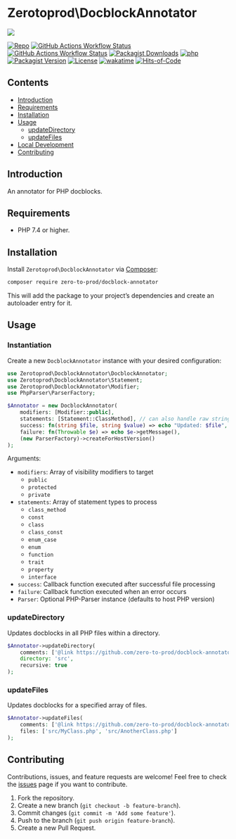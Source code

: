 # Zerotoprod\DocblockAnnotator

![](art/logo.png)

[![Repo](https://img.shields.io/badge/github-gray?logo=github)](https://github.com/zero-to-prod/docblock-annotator)
[![GitHub Actions Workflow Status](https://img.shields.io/github/actions/workflow/status/zero-to-prod/docblock-annotator/test.yml?label=test)](https://github.com/zero-to-prod/docblock-annotator/actions)
[![GitHub Actions Workflow Status](https://img.shields.io/github/actions/workflow/status/zero-to-prod/docblock-annotator/backwards_compatibility.yml?label=backwards_compatibility)](https://github.com/zero-to-prod/docblock-annotator/actions)
[![Packagist Downloads](https://img.shields.io/packagist/dt/zero-to-prod/docblock-annotator?color=blue)](https://packagist.org/packages/zero-to-prod/docblock-annotator/stats)
[![php](https://img.shields.io/packagist/php-v/zero-to-prod/docblock-annotator.svg?color=purple)](https://packagist.org/packages/zero-to-prod/docblock-annotator/stats)
[![Packagist Version](https://img.shields.io/packagist/v/zero-to-prod/docblock-annotator?color=f28d1a)](https://packagist.org/packages/zero-to-prod/docblock-annotator)
[![License](https://img.shields.io/packagist/l/zero-to-prod/docblock-annotator?color=pink)](https://github.com/zero-to-prod/docblock-annotator/blob/main/LICENSE.md)
[![wakatime](https://wakatime.com/badge/github/zero-to-prod/docblock-annotator.svg)](https://wakatime.com/badge/github/zero-to-prod/docblock-annotator)
[![Hits-of-Code](https://hitsofcode.com/github/zero-to-prod/docblock-annotator?branch=main)](https://hitsofcode.com/github/zero-to-prod/docblock-annotator/view?branch=main)

## Contents

- [Introduction](#introduction)
- [Requirements](#requirements)
- [Installation](#installation)
- [Usage](#usage)
    - [updateDirectory](#updatedirectory)
    - [updateFiles](#updatefiles)
- [Local Development](./LOCAL_DEVELOPMENT.md)
- [Contributing](#contributing)

## Introduction

An annotator for PHP docblocks.

## Requirements

- PHP 7.4 or higher.

## Installation

Install `Zerotoprod\DocblockAnnotator` via [Composer](https://getcomposer.org/):

```bash
composer require zero-to-prod/docblock-annotator
```

This will add the package to your project’s dependencies and create an autoloader entry for it.

## Usage

### Instantiation

Create a new `DocblockAnnotator` instance with your desired configuration:

```php
use Zerotoprod\DocblockAnnotator\DocblockAnnotator;
use Zerotoprod\DocblockAnnotator\Statement;
use Zerotoprod\DocblockAnnotator\Modifier;
use PhpParser\ParserFactory;

$Annotator = new DocblockAnnotator(
    modifiers: [Modifier::public],
    statements: [Statement::ClassMethod], // can also handle raw string: class_method
    success: fn(string $file, string $value) => echo "Updated: $file",
    failure: fn(Throwable $e) => echo $e->getMessage(),
    (new ParserFactory)->createForHostVersion()
);
```

Arguments:

- `modifiers`: Array of visibility modifiers to target
    - `public`
    - `protected`
    - `private`
- `statements`: Array of statement types to process
    - `class_method`
    - `const`
    - `class`
    - `class_const`
    - `enum_case`
    - `enum`
    - `function`
    - `trait`
    - `property`
    - `interface`
- `success`: Callback function executed after successful file processing
- `failure`: Callback function executed when an error occurs
- `Parser`: Optional PHP-Parser instance (defaults to host PHP version)

### updateDirectory

Updates docblocks in all PHP files within a directory.

```php
$Annotator->updateDirectory(
    comments: ['@link https://github.com/zero-to-prod/docblock-annotator'],
    directory: 'src',
    recursive: true
);
```

### updateFiles

Updates docblocks for a specified array of files.

```php
$Annotator->updateFiles(
    comments: ['@link https://github.com/zero-to-prod/docblock-annotator'],
    files: ['src/MyClass.php', 'src/AnotherClass.php']
);
```

## Contributing

Contributions, issues, and feature requests are welcome!
Feel free to check the [issues](https://github.com/zero-to-prod/docblock-annotator/issues) page if you want to contribute.

1. Fork the repository.
2. Create a new branch (`git checkout -b feature-branch`).
3. Commit changes (`git commit -m 'Add some feature'`).
4. Push to the branch (`git push origin feature-branch`).
5. Create a new Pull Request.
